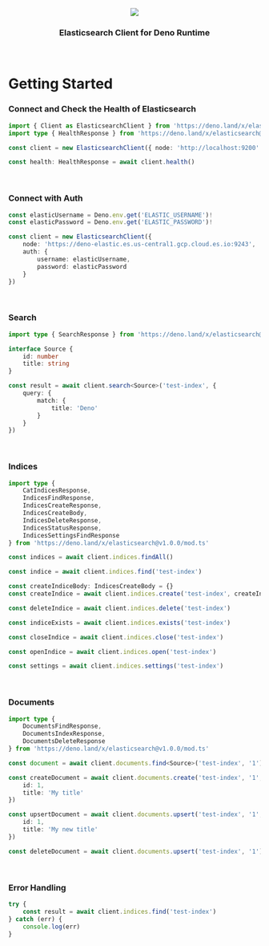 <p align="center">
  <img src="https://user-images.githubusercontent.com/51231605/146690618-716a20dd-c3cd-4b30-a106-03108eb20cb0.png"/>

  <h3 align="center">Elasticsearch Client for Deno Runtime</p>
</p>

<br>

# Getting Started

### Connect and Check the Health of Elasticsearch

```ts
import { Client as ElasticsearchClient } from 'https://deno.land/x/elasticsearch@v1.0.0/mod.ts'
import type { HealthResponse } from 'https://deno.land/x/elasticsearch@v1.0.0/mod.ts'

const client = new ElasticsearchClient({ node: 'http://localhost:9200' })

const health: HealthResponse = await client.health()
```

<br>

### Connect with Auth

```ts
const elasticUsername = Deno.env.get('ELASTIC_USERNAME')!
const elasticPassword = Deno.env.get('ELASTIC_PASSWORD')!

const client = new ElasticsearchClient({
    node: 'https://deno-elastic.es.us-central1.gcp.cloud.es.io:9243',
    auth: {
        username: elasticUsername,
        password: elasticPassword
    }
})
```

<br>

### Search

```ts
import type { SearchResponse } from 'https://deno.land/x/elasticsearch@v1.0.0/mod.ts'

interface Source {
    id: number
    title: string
}

const result = await client.search<Source>('test-index', {
    query: {
        match: {
            title: 'Deno'
        }
    }
})
```

<br>

### Indices

```ts
import type {
    CatIndicesResponse,
    IndicesFindResponse,
    IndicesCreateResponse,
    IndicesCreateBody,
    IndicesDeleteResponse,
    IndicesStatusResponse,
    IndicesSettingsFindResponse
} from 'https://deno.land/x/elasticsearch@v1.0.0/mod.ts'

const indices = await client.indices.findAll()

const indice = await client.indices.find('test-index')

const createIndiceBody: IndicesCreateBody = {}
const createIndice = await client.indices.create('test-index', createIndiceBody)

const deleteIndice = await client.indices.delete('test-index')

const indiceExists = await client.indices.exists('test-index')

const closeIndice = await client.indices.close('test-index')

const openIndice = await client.indices.open('test-index')

const settings = await client.indices.settings('test-index')
```

<br>

### Documents

```ts
import type {
    DocumentsFindResponse,
    DocumentsIndexResponse,
    DocumentsDeleteResponse
} from 'https://deno.land/x/elasticsearch@v1.0.0/mod.ts'

const document = await client.documents.find<Source>('test-index', '1')

const createDocument = await client.documents.create('test-index', '1', {
    id: 1,
    title: 'My title'
})

const upsertDocument = await client.documents.upsert('test-index', '1', {
    id: 1,
    title: 'My new title'
})

const deleteDocument = await client.documents.upsert('test-index', '1')
```

<br>

### Error Handling

```ts
try {
    const result = await client.indices.find('test-index')
} catch (err) {
    console.log(err)
}
```
